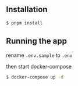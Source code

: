 ## Installation

```bash
$ pnpm install
```

## Running the app

rename `.env.sample` to `.env`

then start docker-compose

```bash
$ docker-compose up -d
```
